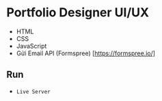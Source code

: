 # Portfolio Designer UI/UX
- HTML
- CSS
- JavaScript
- Gửi Email API (Formspree) [https://formspree.io/]

## Run
- `Live Server`